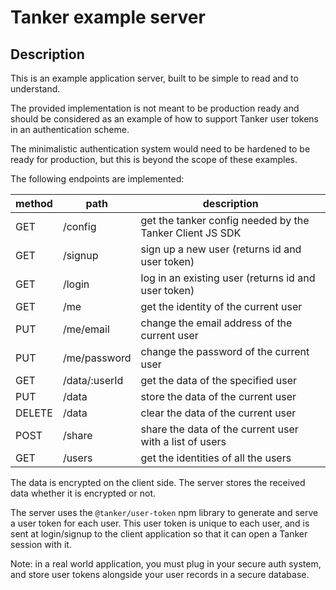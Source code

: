 # Tanker example server

## Description

This is an example application server, built to be simple to read and to understand.

The provided implementation is not meant to be production ready and should be considered as an example of how to support Tanker user tokens in an authentication scheme.

The minimalistic authentication system would need to be hardened to be ready for production, but this is beyond the scope of these examples.

The following endpoints are implemented:

| method | path          | description |
|--------|---------------|-------------|
| GET    | /config       | get the tanker config needed by the Tanker Client JS SDK |
| GET    | /signup       | sign up a new user (returns id and user token) |
| GET    | /login        | log in an existing user (returns id and user token) |
| GET    | /me           | get the identity of the current user |
| PUT    | /me/email     | change the email address of the current user |
| PUT    | /me/password  | change the password of the current user |
| GET    | /data/:userId | get the data of the specified user |
| PUT    | /data         | store the data of the current user |
| DELETE | /data         | clear the data of the current user |
| POST   | /share        | share the data of the current user with a list of users |
| GET    | /users        | get the identities of all the users |

The data is encrypted on the client side. The server stores the received data whether it is encrypted or not.

The server uses the `@tanker/user-token` npm library to generate and serve a user token for each user. This user token is unique to each user, and is sent at login/signup to the client application so that it can open a Tanker session with it.

Note: in a real world application, you must plug in your secure auth system, and store user tokens alongside your user records in a secure database.
